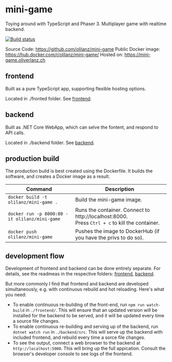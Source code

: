 # mini-game

Toying around with TypeScript and Phaser 3. Multiplayer game with realtime backend.

[![Build status](https://dev.azure.com/oliverlanz/mini-game/_apis/build/status/mini-game%20-%20CI)](https://dev.azure.com/oliverlanz/mini-game/_build/latest?definitionId=2)

Source Code: https://github.com/olilanz/mini-game
Public Docker image: https://hub.docker.com/r/olilanz/mini-game/
Hosted on: https://mini-game.oliverlanz.ch


## frontend

Built as a pure TypeScript app, supporting flexible hosting options.

Located in ./fronted folder. See [frontend](./frontend/README.md).


## backend

Built as .NET Core WebApp, which can selve the fontent, and respond to API calls. 

Located in ./backend folder. See [backend](./backend/README.md).


## production build

The production build is best created using the Dockerfile. It builds the software, and creates a Docker image as a result. 

| Command | Description |
|---------|-------------|
| `docker build -t olilanz/mini-game .` | Build the mini-game image.|
| `docker run -p 8000:80 -it olilanz/mini-game` | Runs the container. Connect to http://localhost:8000. <br> Press `Ctrl + c` to kill the container. |
| `docker push olilanz/mini-game` | Pushes the image to DockerHub (if you have the privs to do so).|


## development flow

Development of frontend and backend can be done entirely separate. For details, see the readmeas in the respective folders: [frontend](./frontend/README.md), [backend](./backend/README.md).

But more commonly I find that frontend and backend are developed simultaneously, e.g. with continuous rebuild and hot reloading. Here's what you need:

* To enable continuous re-building of the front-end, run `npm run watch-build` in `./frontend/`. This will ensure that an updated version will be installed for the backend to be served, and it will be updated every time a source file changes.
* To enable continuous re-building and serving up of the backend, run `dotnet watch run` in `./backend/src`. This will serve up the backend with included frontend, and rebuild every time a sorce file changes. 
* To see the output, connect a web browser to the backend at `http://localhost:5000`. This will bring up the full appication. Consult the browser's developer console to see logs of the frontend.

